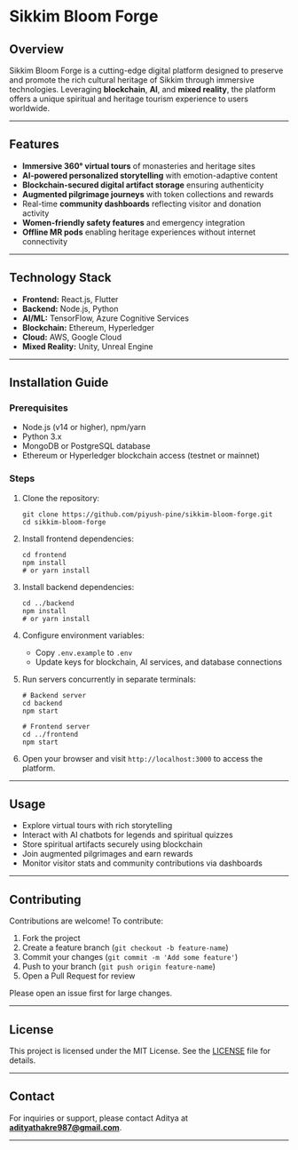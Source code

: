 
# Sikkim Bloom Forge

## Overview  
Sikkim Bloom Forge is a cutting-edge digital platform designed to preserve and promote the rich cultural heritage of Sikkim through immersive technologies. Leveraging **blockchain**, **AI**, and **mixed reality**, the platform offers a unique spiritual and heritage tourism experience to users worldwide.

---

## Features  
- **Immersive 360° virtual tours** of monasteries and heritage sites  
- **AI-powered personalized storytelling** with emotion-adaptive content  
- **Blockchain-secured digital artifact storage** ensuring authenticity  
- **Augmented pilgrimage journeys** with token collections and rewards  
- Real-time **community dashboards** reflecting visitor and donation activity  
- **Women-friendly safety features** and emergency integration  
- **Offline MR pods** enabling heritage experiences without internet connectivity

---

## Technology Stack  
- **Frontend:** React.js, Flutter  
- **Backend:** Node.js, Python  
- **AI/ML:** TensorFlow, Azure Cognitive Services  
- **Blockchain:** Ethereum, Hyperledger  
- **Cloud:** AWS, Google Cloud  
- **Mixed Reality:** Unity, Unreal Engine  

---

## Installation Guide  

### Prerequisites  
- Node.js (v14 or higher), npm/yarn  
- Python 3.x  
- MongoDB or PostgreSQL database  
- Ethereum or Hyperledger blockchain access (testnet or mainnet)  

### Steps  

1. Clone the repository:  
   ```
   git clone https://github.com/piyush-pine/sikkim-bloom-forge.git
   cd sikkim-bloom-forge
   ```

2. Install frontend dependencies:  
   ```
   cd frontend
   npm install
   # or yarn install
   ```

3. Install backend dependencies:  
   ```
   cd ../backend
   npm install
   # or yarn install
   ```

4. Configure environment variables:  
   - Copy `.env.example` to `.env`  
   - Update keys for blockchain, AI services, and database connections  

5. Run servers concurrently in separate terminals:  
   ```
   # Backend server
   cd backend
   npm start

   # Frontend server
   cd ../frontend
   npm start
   ```

6. Open your browser and visit `http://localhost:3000` to access the platform.

---

## Usage  
- Explore virtual tours with rich storytelling  
- Interact with AI chatbots for legends and spiritual quizzes  
- Store spiritual artifacts securely using blockchain  
- Join augmented pilgrimages and earn rewards  
- Monitor visitor stats and community contributions via dashboards  

---

## Contributing  
Contributions are welcome! To contribute:  

1. Fork the project  
2. Create a feature branch (`git checkout -b feature-name`)  
3. Commit your changes (`git commit -m 'Add some feature'`)  
4. Push to your branch (`git push origin feature-name`)  
5. Open a Pull Request for review  

Please open an issue first for large changes.

---

## License  
This project is licensed under the MIT License. See the [LICENSE](LICENSE) file for details.

---

## Contact  
For inquiries or support, please contact Aditya at **adityathakre987@gmail.com**.

---

